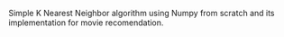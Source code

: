 Simple K Nearest Neighbor algorithm using Numpy from scratch and its implementation for movie recomendation.
